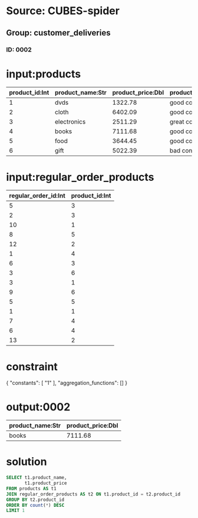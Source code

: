 # Source: CUBES-spider
## Group: customer_deliveries
### ID: 0002

# input:products

| product_id:Int | product_name:Str | product_price:Dbl | product_description:Str |
|---|---|---|---|
| 1 | dvds | 1322.78 | good condition |
| 2 | cloth | 6402.09 | good condition |
| 3 | electronics | 2511.29 | great condition |
| 4 | books | 7111.68 | good condition |
| 5 | food | 3644.45 | good condition |
| 6 | gift | 5022.39 | bad condition |

# input:regular_order_products

| regular_order_id:Int | product_id:Int |
|---|---|
| 5 | 3 |
| 2 | 3 |
| 10 | 1 |
| 8 | 5 |
| 12 | 2 |
| 1 | 4 |
| 6 | 3 |
| 3 | 6 |
| 3 | 1 |
| 9 | 6 |
| 5 | 5 |
| 1 | 1 |
| 7 | 4 |
| 6 | 4 |
| 13 | 2 |

# constraint

{
  "constants": [
    "1"
  ],
  "aggregation_functions": []
}

# output:0002

| product_name:Str | product_price:Dbl |
|---|---|
| books | 7111.68 |

# solution

```sql
SELECT t1.product_name,
       t1.product_price
FROM products AS t1
JOIN regular_order_products AS t2 ON t1.product_id = t2.product_id
GROUP BY t2.product_id
ORDER BY count(*) DESC
LIMIT 1
```
